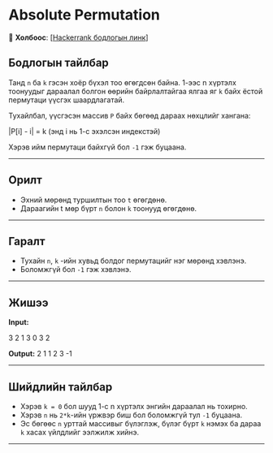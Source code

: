 # Absolute Permutation
🔗 **Холбоос**: [[Hackerrank бодлогын линк](https://www.hackerrank.com/challenges/absolute-permutation/problem?isFullScreen=true)]
## Бодлогын тайлбар

Танд `n` ба `k` гэсэн хоёр бүхэл тоо өгөгдсөн байна. 1-ээс n хүртэлх тоонуудыг дараалал болгон өөрийн байрлалтайгаа ялгаа яг `k` байх ёстой пермутаци үүсгэх шаардлагатай.

Тухайлбал, үүсгэсэн массив `P` байх бөгөөд дараах нөхцлийг хангана:

|P[i] - i| = k (энд i нь 1-с эхэлсэн индекстэй)

Хэрэв ийм пермутаци байхгүй бол `-1` гэж буцаана.

---

## Орилт

- Эхний мөрөнд туршилтын тоо `t` өгөгдөнө.
- Дараагийн t мөр бүрт `n` болон `k` тоонууд өгөгдөнө.

---

## Гаралт

- Тухайн `n`, `k` -ийн хувьд болдог пермутацийг нэг мөрөнд хэвлэнэ.
- Боломжгүй бол `-1` гэж хэвлэнэ.

---

## Жишээ

**Input:**

3
2 1
3 0
3 2

**Output:**
2 1
1 2 3
-1


---

## Шийдлийн тайлбар

- Хэрэв `k = 0` бол шууд 1-с n хүртэлх энгийн дараалал нь тохирно.
- Хэрэв `n` нь `2*k`-ийн үржвэр биш бол боломжгүй тул `-1` буцаана.
- Эс бөгөөс `n` урттай массивыг бүлэглэж, бүлэг бүрт `k` нэмэх ба дараа `k` хасах үйлдлийг ээлжилж хийнэ.

---

